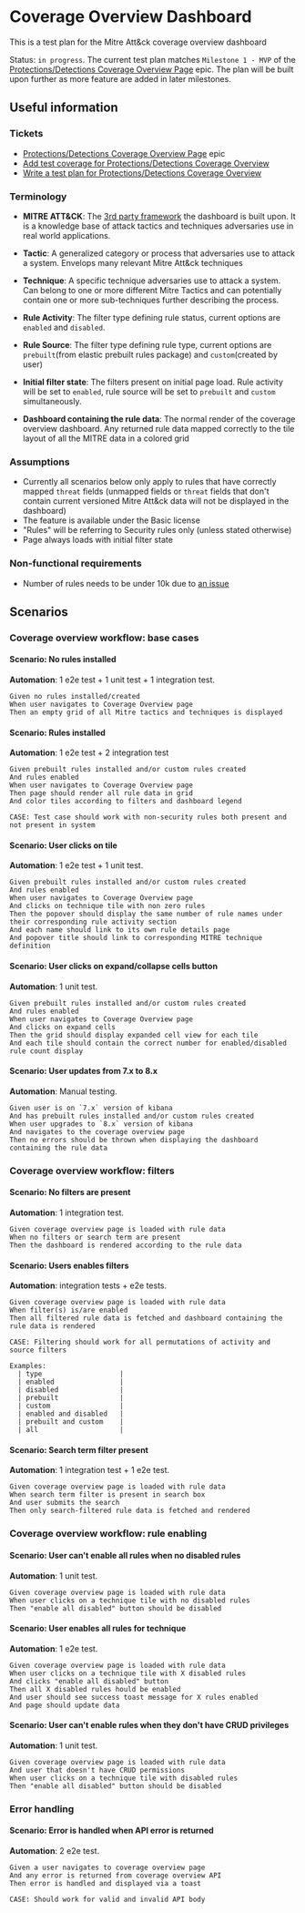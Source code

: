 # Coverage Overview Dashboard

This is a test plan for the Mitre Att&ck coverage overview dashboard

Status: `in progress`. The current test plan matches `Milestone 1 - MVP` of the [Protections/Detections Coverage Overview Page](https://github.com/elastic/security-team/issues/2905) epic. The plan will be built upon further as more feature are added in later milestones.

## Useful information

### Tickets

- [Protections/Detections Coverage Overview Page](https://github.com/elastic/security-team/issues/2905) epic
- [Add test coverage for Protections/Detections Coverage Overview](https://github.com/elastic/kibana/issues/162250)
- [Write a test plan for Protections/Detections Coverage Overview](https://github.com/elastic/kibana/issues/162248)

### Terminology

- **MITRE ATT&CK**: The [3rd party framework](https://attack.mitre.org/) the dashboard is built upon. It is a knowledge base of attack tactics and techniques adversaries use in real world applications.

- **Tactic**: A generalized category or process that adversaries use to attack a system. Envelops many relevant Mitre Att&ck techniques

- **Technique**: A specific technique adversaries use to attack a system. Can belong to one or more different Mitre Tactics and can potentially contain one or more sub-techniques further describing the process.

- **Rule Activity**: The filter type defining rule status, current options are `enabled` and `disabled`.

- **Rule Source**: The filter type defining rule type, current options are `prebuilt`(from elastic prebuilt rules package) and `custom`(created by user)

- **Initial filter state**: The filters present on initial page load. Rule activity will be set to `enabled`, rule source will be set to `prebuilt` and `custom` simultaneously.

- **Dashboard containing the rule data**: The normal render of the coverage overview dashboard. Any returned rule data mapped correctly to the tile layout of all the MITRE data in a colored grid

### Assumptions

- Currently all scenarios below only apply to rules that have correctly mapped `threat` fields (unmapped fields or `threat` fields that don't contain current versioned Mitre Att&ck data will not be displayed in the dashboard)
- The feature is available under the Basic license
- "Rules" will be referring to Security rules only (unless stated otherwise)
- Page always loads with initial filter state

### Non-functional requirements

- Number of rules needs to be under 10k due to [an issue](https://github.com/elastic/kibana/issues/160698)

## Scenarios

### Coverage overview workflow: base cases

#### **Scenario: No rules installed**

**Automation**: 1 e2e test + 1 unit test + 1 integration test.

```Gherkin
Given no rules installed/created
When user navigates to Coverage Overview page
Then an empty grid of all Mitre tactics and techniques is displayed
```

#### **Scenario: Rules installed**

**Automation**: 1 e2e test + 2 integration test

```Gherkin
Given prebuilt rules installed and/or custom rules created
And rules enabled
When user navigates to Coverage Overview page
Then page should render all rule data in grid
And color tiles according to filters and dashboard legend

CASE: Test case should work with non-security rules both present and not present in system
```

#### **Scenario: User clicks on tile**

**Automation**: 1 e2e test + 1 unit test.

```Gherkin
Given prebuilt rules installed and/or custom rules created
And rules enabled
When user navigates to Coverage Overview page
And clicks on technique tile with non zero rules
Then the popover should display the same number of rule names under their corresponding rule activity section
And each name should link to its own rule details page
And popover title should link to corresponding MITRE technique definition
```

#### **Scenario: User clicks on expand/collapse cells button**

**Automation**: 1 unit test.

```Gherkin
Given prebuilt rules installed and/or custom rules created
And rules enabled
When user navigates to Coverage Overview page
And clicks on expand cells
Then the grid should display expanded cell view for each tile
And each tile should contain the correct number for enabled/disabled rule count display
```

#### **Scenario: User updates from 7.x to 8.x**

**Automation**: Manual testing.

```Gherkin
Given user is on `7.x` version of kibana
And has prebuilt rules installed and/or custom rules created
When user upgrades to `8.x` version of kibana
And navigates to the coverage overview page
Then no errors should be thrown when displaying the dashboard containing the rule data
```

### Coverage overview workflow: filters

#### **Scenario: No filters are present**

**Automation**: 1 integration test.

```Gherkin
Given coverage overview page is loaded with rule data
When no filters or search term are present
Then the dashboard is rendered according to the rule data
```

#### **Scenario: Users enables filters**

**Automation**: integration tests + e2e tests.

```Gherkin
Given coverage overview page is loaded with rule data
When filter(s) is/are enabled
Then all filtered rule data is fetched and dashboard containing the rule data is rendered

CASE: Filtering should work for all permutations of activity and source filters

Examples:
  | type                   |
  | enabled                |
  | disabled               |
  | prebuilt               |
  | custom                 |
  | enabled and disabled   |
  | prebuilt and custom    |
  | all                    |
```

#### **Scenario: Search term filter present**

**Automation**: 1 integration test + 1 e2e test.

```Gherkin
Given coverage overview page is loaded with rule data
When search term filter is present in search box
And user submits the search
Then only search-filtered rule data is fetched and rendered
```

### Coverage overview workflow: rule enabling

#### **Scenario: User can't enable all rules when no disabled rules**

**Automation**: 1 unit test.

```Gherkin
Given coverage overview page is loaded with rule data
When user clicks on a technique tile with no disabled rules
Then "enable all disabled" button should be disabled
```

#### **Scenario: User enables all rules for technique**

**Automation**: 1 e2e test.

```Gherkin
Given coverage overview page is loaded with rule data
When user clicks on a technique tile with X disabled rules
And clicks "enable all disabled" button
Then all X disabled rules hould be enabled
And user should see success toast message for X rules enabled
And page should update data
```

#### **Scenario: User can't enable rules when they don't have CRUD privileges**

**Automation**: 1 unit test.

```Gherkin
Given coverage overview page is loaded with rule data
And user that doesn't have CRUD permissions
When user clicks on a technique tile with disabled rules
Then "enable all disabled" button should be disabled
```

### Error handling

#### **Scenario: Error is handled when API error is returned**

**Automation**: 2 e2e test.

```Gherkin
Given a user navigates to coverage overview page
And any error is returned from coverage overview API
Then error is handled and displayed via a toast

CASE: Should work for valid and invalid API body
```
